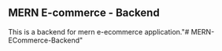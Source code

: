 ## MERN E-commerce - Backend

This is a backend for mern e-ecommerce application."# MERN-ECommerce-Backend" 
